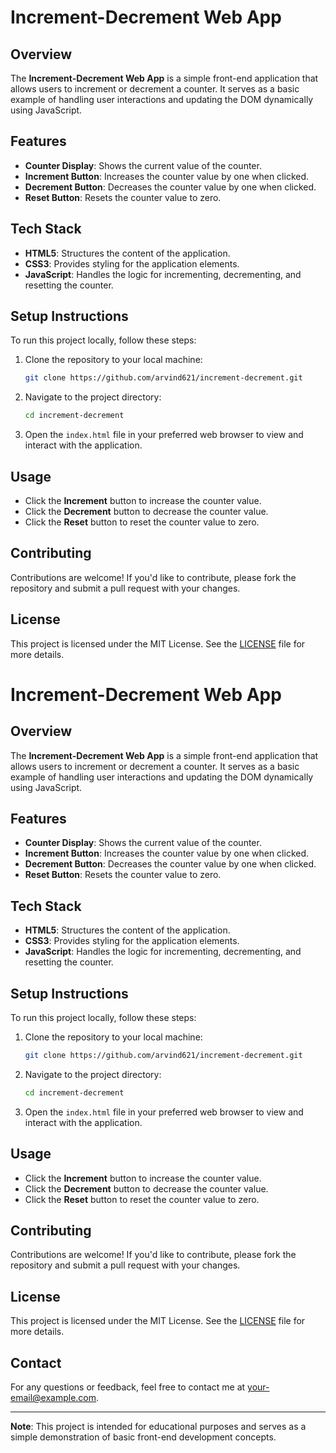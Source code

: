 # Increment-Decrement Web App

## Overview

The **Increment-Decrement Web App** is a simple front-end application that allows users to increment or decrement a counter. It serves as a basic example of handling user interactions and updating the DOM dynamically using JavaScript.

## Features

- **Counter Display**: Shows the current value of the counter.
- **Increment Button**: Increases the counter value by one when clicked.
- **Decrement Button**: Decreases the counter value by one when clicked.
- **Reset Button**: Resets the counter value to zero.

## Tech Stack

- **HTML5**: Structures the content of the application.
- **CSS3**: Provides styling for the application elements.
- **JavaScript**: Handles the logic for incrementing, decrementing, and resetting the counter.

## Setup Instructions

To run this project locally, follow these steps:

1. Clone the repository to your local machine:
   ```bash
   git clone https://github.com/arvind621/increment-decrement.git
   ```

2. Navigate to the project directory:
   ```bash
   cd increment-decrement
   ```

3. Open the `index.html` file in your preferred web browser to view and interact with the application.

## Usage

- Click the **Increment** button to increase the counter value.
- Click the **Decrement** button to decrease the counter value.
- Click the **Reset** button to reset the counter value to zero.

## Contributing

Contributions are welcome! If you'd like to contribute, please fork the repository and submit a pull request with your changes.

## License

This project is licensed under the MIT License. See the [LICENSE](LICENSE) file for more details.
# Increment-Decrement Web App

## Overview

The **Increment-Decrement Web App** is a simple front-end application that allows users to increment or decrement a counter. It serves as a basic example of handling user interactions and updating the DOM dynamically using JavaScript.

## Features

- **Counter Display**: Shows the current value of the counter.
- **Increment Button**: Increases the counter value by one when clicked.
- **Decrement Button**: Decreases the counter value by one when clicked.
- **Reset Button**: Resets the counter value to zero.

## Tech Stack

- **HTML5**: Structures the content of the application.
- **CSS3**: Provides styling for the application elements.
- **JavaScript**: Handles the logic for incrementing, decrementing, and resetting the counter.

## Setup Instructions

To run this project locally, follow these steps:

1. Clone the repository to your local machine:
   ```bash
   git clone https://github.com/arvind621/increment-decrement.git
   ```

2. Navigate to the project directory:
   ```bash
   cd increment-decrement
   ```

3. Open the `index.html` file in your preferred web browser to view and interact with the application.

## Usage

- Click the **Increment** button to increase the counter value.
- Click the **Decrement** button to decrease the counter value.
- Click the **Reset** button to reset the counter value to zero.

## Contributing

Contributions are welcome! If you'd like to contribute, please fork the repository and submit a pull request with your changes.

## License

This project is licensed under the MIT License. See the [LICENSE](LICENSE) file for more details.

## Contact

For any questions or feedback, feel free to contact me at [your-email@example.com](mailto:your-email@example.com).

---

**Note**: This project is intended for educational purposes and serves as a simple demonstration of basic front-end development concepts.

